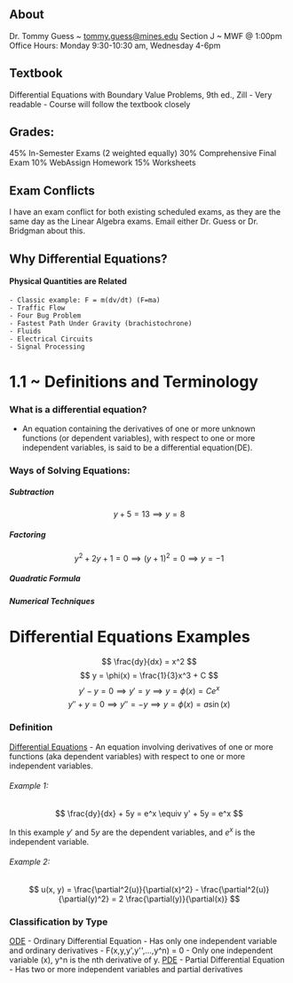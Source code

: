 ## About
Dr. Tommy Guess ~ tommy.guess@mines.edu 
Section J ~ MWF @ 1:00pm
Office Hours: Monday 9:30-10:30 am, Wednesday 4-6pm
## Textbook
Differential Equations with Boundary Value Problems, 9th ed., Zill
	- Very readable
	- Course will follow the textbook closely
## Grades:
45% In-Semester Exams (2 weighted equally)
30% Comprehensive Final Exam
10% WebAssign Homework
15% Worksheets
## Exam Conflicts
I have an exam conflict for both existing scheduled exams, as they are the same day as the Linear Algebra exams. Email either Dr. Guess or Dr. Bridgman about this.
## Why Differential Equations?
#### Physical Quantities are Related 
	- Classic example: F = m(dv/dt) (F=ma)
	- Traffic Flow
	- Four Bug Problem
	- Fastest Path Under Gravity (brachistochrone)
	- Fluids
	- Electrical Circuits
	- Signal Processing
# 1.1 ~ Definitions and Terminology
### What is a differential equation?
- An equation containing the derivatives of one or more unknown functions (or dependent variables), with respect to one or more independent variables, is said to be a differential equation(DE). 

### Ways of Solving Equations:
##### Subtraction
$$
y + 5 = 13 \implies y = 8
$$
##### Factoring
$$
y^2 + 2y + 1 = 0 \implies (y+1)^2 = 0 \implies y = -1
$$

##### Quadratic Formula
##### Numerical Techniques

# Differential Equations Examples
$$
\frac{dy}{dx} = x^2
$$
$$
y = \phi(x) = \frac{1}{3}x^3 + C
$$
$$
y' - y = 0 \implies y' = y \implies y = \phi(x) = Ce^x
$$
$$
y'' + y = 0 \implies y'' = -y \implies y = \phi(x) = a\sin(x)
$$
### Definition 
[Differential Equations](differential-equations.md) - An equation involving derivatives of one or more functions (aka dependent variables) with respect to one or more independent variables.

###### Example 1:
$$
\frac{dy}{dx} + 5y = e^x \equiv y' + 5y = e^x
$$

In this example $y'$ and $5y$ are the dependent variables, and $e^x$ is the independent variable. 

###### Example 2:
$$
u(x, y) = \frac{\partial^2(u)}{\partial(x)^2} - \frac{\partial^2(u)}{\partial(y)^2} = 2 \frac{\partial(y)}{\partial(x)}
$$

### Classification by Type
[ODE](ordinary-differential-equations.md) - Ordinary Differential Equation
	- Has only one independent variable and ordinary derivatives
	- F(x,y,y',y'',...,y^n) = 0
		- Only one independent variable (x), y^n is the nth derivative of y. 
[PDE](partial-differential-equation) - Partial Differential Equation 
	- Has two or more independent variables and partial derivatives
